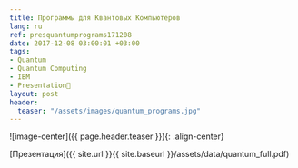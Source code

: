 ```yaml
---
title: Программы для Квантовых Компьютеров
lang: ru
ref: presquantumprograms171208
date: 2017-12-08 03:00:01 +03:00
tags:
- Quantum
- Quantum Computing
- IBM
- Presentation🎯
layout: post
header:
  teaser: "/assets/images/quantum_programs.jpg"
---
```


![image-center]({{ page.header.teaser }}){: .align-center}

[Презентация]({{ site.url }}{{ site.baseurl }}/assets/data/quantum_full.pdf)
